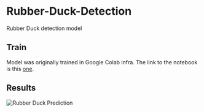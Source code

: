 # Rubber-Duck-Detection

Rubber Duck detection model

## Train

Model was originally trained in Google Colab infra. The link to the notebook is this [one](https://colab.research.google.com/drive/1NbLwr5z3OTAIZo1zGFBp-leEsHZzqsgc?authuser=0#scrollTo=1qIKfrm6qtzn).


## Results

![Rubber Duck Prediction](rd-test.jpg)
